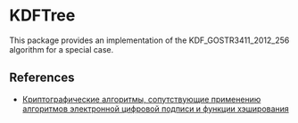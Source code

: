 # KDFTree

This package provides an implementation of the KDF_GOSTR3411_2012_256 algorithm for a special case.
 
## References
 - [Криптографические алгоритмы, сопутствующие применению алгоритмов электронной цифровой подписи и функции хэширования](https://tc26.ru/standard/rs/%D0%A0%2050.1.113-2016.pdf)
